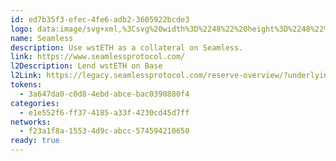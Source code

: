```yaml
---
id: ed7b35f3-efec-4fe6-adb2-3605922bcde3
logo: data:image/svg+xml,%3Csvg%20width%3D%2248%22%20height%3D%2248%22%20viewBox%3D%220%200%2048%2048%22%20fill%3D%22none%22%20xmlns%3D%22http%3A%2F%2Fwww.w3.org%2F2000%2Fsvg%22%3E%0A%3Cg%20clip-path%3D%22url(%23clip0_21625_30819)%22%3E%0A%3Cpath%20fill-rule%3D%22evenodd%22%20clip-rule%3D%22evenodd%22%20d%3D%22M48%2024C48%2037.2555%2037.2555%2048%2024%2048C10.7445%2048%200%2037.2555%200%2024C0%2010.7445%2010.7445%200%2024%200C37.2555%200%2048%2010.7445%2048%2024ZM32.9595%2018.093H24.954C24.9265%2017.7343%2024.7987%2017.3905%2024.5852%2017.1009C24.3718%2016.8113%2024.0813%2016.5874%2023.7468%2016.4549C23.4123%2016.3224%2023.0473%2016.2866%2022.6934%2016.3514C22.3395%2016.4163%2022.011%2016.5793%2021.7453%2016.8219C21.4795%2017.0644%2021.2873%2017.3767%2021.1905%2017.7232C21.0936%2018.0698%2021.0961%2018.4365%2021.1976%2018.7817C21.2991%2019.1268%2021.4956%2019.4365%2021.7646%2019.6754C22.0336%2019.9144%2022.3643%2020.0729%2022.719%2020.133V27.5445C17.064%2027.5445%2012.48%2023.313%2012.48%2018.093C12.48%2012.873%2017.064%208.64%2022.7205%208.64C28.3755%208.64%2032.9595%2012.8715%2032.9595%2018.093ZM15.0405%2029.9085C15.0405%2035.1285%2019.6245%2039.36%2025.2795%2039.36C30.9345%2039.36%2035.52%2035.1285%2035.52%2029.9085C35.52%2024.6885%2030.936%2020.4555%2025.2795%2020.4555V27.8655C25.6342%2027.9256%2025.9648%2028.0841%2026.2337%2028.323C26.5027%2028.5618%2026.6991%2028.8715%2026.8007%2029.2165C26.9022%2029.5616%2026.9048%2029.9283%2026.808%2030.2748C26.7113%2030.6212%2026.5192%2030.9335%2026.2536%2031.1761C25.988%2031.4187%2025.6597%2031.5818%2025.3059%2031.6469C24.9521%2031.7119%2024.5871%2031.6763%2024.2526%2031.544C23.9181%2031.4117%2023.6275%2031.1881%2023.4139%2030.8987C23.2003%2030.6092%2023.0723%2030.2656%2023.0445%2029.907L15.0405%2029.9085Z%22%20fill%3D%22black%22%2F%3E%0A%3C%2Fg%3E%0A%3Cdefs%3E%0A%3CclipPath%20id%3D%22clip0_21625_30819%22%3E%0A%3Crect%20width%3D%2248%22%20height%3D%2248%22%20fill%3D%22white%22%2F%3E%0A%3C%2FclipPath%3E%0A%3C%2Fdefs%3E%0A%3C%2Fsvg%3E%0A
name: Seamless
description: Use wstETH as a collateral on Seamless.
link: https://www.seamlessprotocol.com/
l2Description: Lend wstETH on Base
l2Link: https://legacy.seamlessprotocol.com/reserve-overview/?underlyingAsset=0xc1cba3fcea344f92d9239c08c0568f6f2f0ee452&marketName=proto_base_v3
tokens:
  - 3a647da0-c0d8-4ebd-abce-bac0390880f4
categories:
  - e1e552f6-ff37-4185-a33f-4230cd45d7ff
networks:
  - f23a1f8a-1553-4d9c-abcc-574594210650
ready: true
---
```

